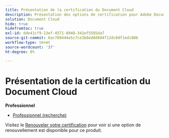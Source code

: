 ```yaml
---
title: Présentation de la certification du Document Cloud
description: Présentation des options de certification pour Adobe Document Cloud
solution: Document Cloud
hide: true
hidefromtoc: true
exl-id: dde41cf9-13ef-4571-8948-341ef5585da7
source-git-commit: 6ac789444e5c7ce3b8ed8d684f12dc0df1edc886
workflow-type: tm+mt
source-wordcount: '37'
ht-degree: 0%

---
```


# Présentation de la certification du Document Cloud

**Professionnel**

* [Professionnel (recherche)](/help/certifications/adc/adc-p-business.md) <!--AD0-??-->

Visitez le [Renouveler votre certification](/help/certifications/renew.md) pour voir si une option de renouvellement est disponible pour ce produit.
